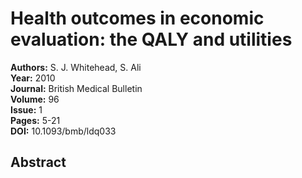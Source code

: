 # Health outcomes in economic evaluation: the QALY and utilities

**Authors:** S. J. Whitehead, S. Ali  
**Year:** 2010  
**Journal:** British Medical Bulletin  
**Volume:** 96  
**Issue:** 1  
**Pages:** 5-21  
**DOI:** 10.1093/bmb/ldq033  

## Abstract


